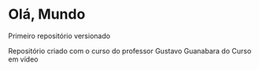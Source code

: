 # Olá, Mundo
 Primeiro repositório versionado

Repositório criado com o curso do professor Gustavo Guanabara do Curso em vídeo
